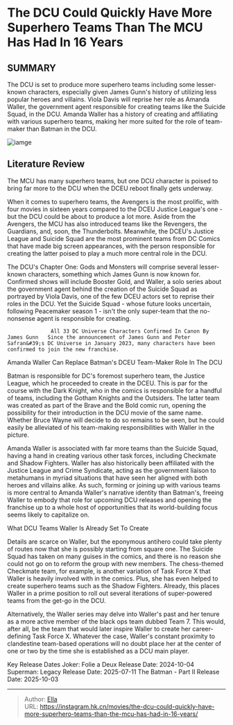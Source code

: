 # The DCU Could Quickly Have More Superhero Teams Than The MCU Has Had In 16 Years


## SUMMARY 



  The DCU is set to produce more superhero teams including some lesser-known characters, especially given James Gunn&#39;s history of utilizing less popular heroes and villains.   Viola Davis will reprise her role as Amanda Waller, the government agent responsible for creating teams like the Suicide Squad, in the DCU.   Amanda Waller has a history of creating and affiliating with various superhero teams, making her more suited for the role of team-maker than Batman in the DCU.  

![iamge](https://static1.srcdn.com/wordpress/wp-content/uploads/2023/09/suicide-squad-in-2016-in-the-dceu-1.png)

## Literature Review

The MCU has many superhero teams, but one DCU character is poised to bring far more to the DCU when the DCEU reboot finally gets underway.




When it comes to superhero teams, the Avengers is the most prolific, with four movies in sixteen years compared to the DCEU Justice League&#39;s one - but the DCU could be about to produce a lot more. Aside from the Avengers, the MCU has also introduced teams like the Revengers, the Guardians, and, soon, the Thunderbolts. Meanwhile, the DCEU&#39;s Justice League and Suicide Squad are the most prominent teams from DC Comics that have made big screen appearances, with the person responsible for creating the latter poised to play a much more central role in the DCU.




The DCU&#39;s Chapter One: Gods and Monsters will comprise several lesser-known characters, something which James Gunn is now known for. Confirmed shows will include Booster Gold, and Waller, a solo series about the government agent behind the creation of the Suicide Squad as portrayed by Viola Davis, one of the few DCEU actors set to reprise their roles in the DCU. Yet the Suicide Squad - whose future looks uncertain, following Peacemaker season 1 - isn&#39;t the only super-team that the no-nonsense agent is responsible for creating.

                  All 33 DC Universe Characters Confirmed In Canon By James Gunn   Since the announcement of James Gunn and Peter Safran&#39;s DC Universe in January 2023, many characters have been confirmed to join the new franchise.   


 Amanda Waller Can Replace Batman&#39;s DCEU Team-Maker Role In The DCU 
          




Batman is responsible for DC&#39;s foremost superhero team, the Justice League, which he proceeded to create in the DCEU. This is par for the course with the Dark Knight, who in the comics is responsible for a handful of teams, including the Gotham Knights and the Outsiders. The latter team was created as part of the Brave and the Bold comic run, opening the possibility for their introduction in the DCU movie of the same name. Whether Bruce Wayne will decide to do so remains to be seen, but he could easily be alleviated of his team-making responsibilities with Waller in the picture.

Amanda Waller is associated with far more teams than the Suicide Squad, having a hand in creating various other task forces, including Checkmate and Shadow Fighters. Waller has also historically been affiliated with the Justice League and Crime Syndicate, acting as the government liaison to metahumans in myriad situations that have seen her aligned with both heroes and villains alike. As such, forming or joining up with various teams is more central to Amanda Waller&#39;s narrative identity than Batman&#39;s, freeing Waller to embody that role for upcoming DCU releases and opening the franchise up to a whole host of opportunities that its world-building focus seems likely to capitalize on.






 What DCU Teams Waller Is Already Set To Create 
          

Details are scarce on Waller, but the eponymous antihero could take plenty of routes now that she is possibly starting from square one. The Suicide Squad has taken on many guises in the comics, and there is no reason she could not go on to reform the group with new members. The chess-themed Checkmate team, for example, is another variation of Task Force X that Waller is heavily involved with in the comics. Plus, she has even helped to create superhero teams such as the Shadow Fighters. Already, this places Waller in a prime position to roll out several iterations of super-powered teams from the get-go in the DCU.

Alternatively, the Waller series may delve into Waller&#39;s past and her tenure as a more active member of the black ops team dubbed Team 7. This would, after all, be the team that would later inspire Waller to create her career-defining Task Force X. Whatever the case, Waller&#39;s constant proximity to clandestine team-based operations will no doubt place her at the center of one or two by the time she is established as a DCU main player.




  Key Release Dates              Joker: Folie a Deux Release Date: 2024-10-04                   Superman: Legacy Release Date: 2025-07-11                   The Batman - Part II Release Date: 2025-10-03      

---

> Author: [Ella](https://instagram.hk.cn/)  
> URL: https://instagram.hk.cn/movies/the-dcu-could-quickly-have-more-superhero-teams-than-the-mcu-has-had-in-16-years/  

